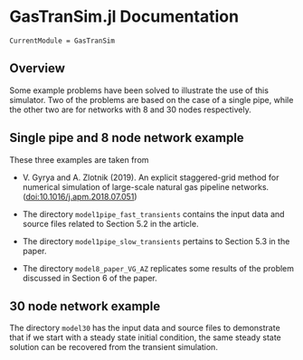 # GasTranSim.jl Documentation

```@meta
CurrentModule = GasTranSim
```

## Overview

Some example problems have been solved to illustrate the use of this simulator.  Two of the problems are based on the case of a single pipe, while the other two  are for  networks with 8 and 30 nodes respectively.

## Single pipe and 8 node network example

These three examples are taken from 
* V. Gyrya and A. Zlotnik (2019). An explicit staggered-grid method for numerical simulation of large-scale natural gas pipeline networks. ([doi:10.1016/j.apm.2018.07.051](https://doi.org/10.1016/j.apm.2018.07.051))


- The directory `model1pipe_fast_transients` contains the input data and source files related to Section 5.2 in the article.

- The directory `model1pipe_slow_transients` pertains to Section 5.3 in the paper.

- The directory `model8_paper_VG_AZ` replicates some results of the problem discussed in Section 6 of the paper.


## 30 node network example

The directory  `model30` has the input data and source files to demonstrate that if we start with a steady state initial condition,  the same steady state solution can be recovered from the transient simulation.







